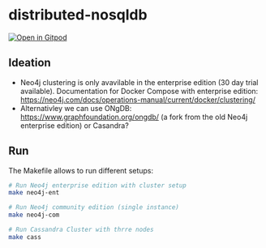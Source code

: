 # distributed-nosqldb

[![Open in Gitpod](https://gitpod.io/button/open-in-gitpod.svg)](https://gitpod.io/#https://github.com/Miracle-Fruit/distributed-nosqldb)

## Ideation

* Neo4j clustering is only avavilable in the enterprise edition (30 day trial available). Documentation for Docker Compose with enterprise edition: https://neo4j.com/docs/operations-manual/current/docker/clustering/
* Alternativley we can use ONgDB: https://www.graphfoundation.org/ongdb/ (a fork from the old Neo4j enterprise edition) or Casandra?

## Run

The Makefile allows to run different setups:

```bash
# Run Neo4j enterprise edition with cluster setup
make neo4j-ent

# Run Neo4j community edition (single instance)
make neo4j-com

# Run Cassandra Cluster with thrre nodes
make cass

```